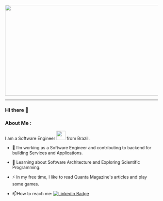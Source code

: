 <div align="center">
  <img src="https://media.giphy.com/media/dWesBcTLavkZuG35MI/giphy.gif" width="600" height="300"/>
</div>

---
### Hi there 👋
### About Me :
I am a Software Engineer <img src="https://media.giphy.com/media/WUlplcMpOCEmTGBtBW/giphy.gif" width="30"> from Brazil.
- :telescope: I’m working as a Software Engineer and contributing to backend for building Services and Applications.

- :seedling: Learning about Software Architecture and Exploring Scientific Programming.

- :zap: In my free time, I like to read Quanta Magazine's articles and play some games.

- :mailbox:How to reach me: [![Linkedin Badge](https://img.shields.io/badge/-Linkedin-blue)](https://www.linkedin.com/in/fernando-edson-talarico-pereira-667a2a165/)

<!--
**Logareth/Logareth** is a ✨ _special_ ✨ repository because its `README.md` (this file) appears on your GitHub profile.

Here are some ideas to get you started:

- 🔭 I’m currently working on ...
- 🌱 I’m currently learning ...
- 👯 I’m looking to collaborate on ...
- 🤔 I’m looking for help with ...
- 💬 Ask me about ...
- 📫 How to reach me: ...
- 😄 Pronouns: ...
- ⚡ Fun fact: ...
-->
